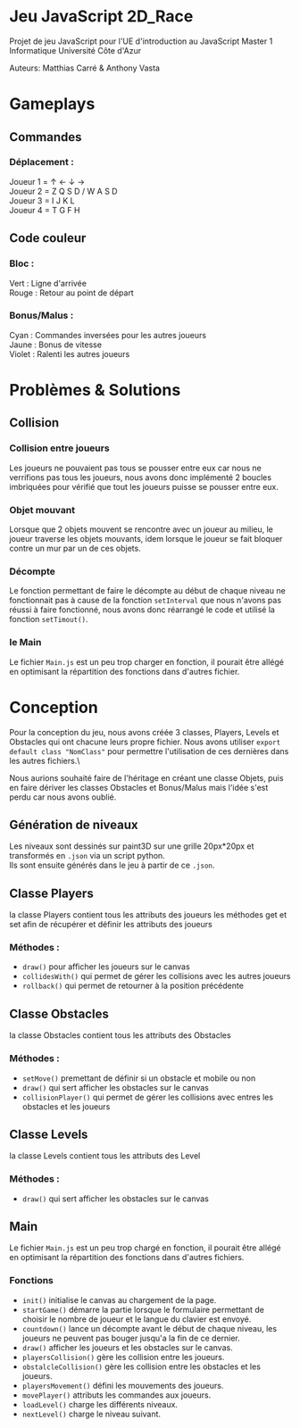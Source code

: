 # Jeu JavaScript 2D_Race
Projet de jeu JavaScript pour l'UE d'introduction au JavaScript Master 1 Informatique Université Côte d'Azur

Auteurs: Matthias Carré & Anthony Vasta

# Gameplays

## Commandes

### Déplacement :
Joueur 1 = ↑ ← ↓ →\
Joueur 2 = Z Q S D / W A S D\
Joueur 3 = I J K L\
Joueur 4 = T G F H

## Code couleur

### Bloc :
   Vert : Ligne d'arrivée\
   Rouge : Retour au point de départ

### Bonus/Malus :
   Cyan : Commandes inversées pour les autres joueurs\
   Jaune : Bonus de vitesse\
   Violet : Ralenti les autres joueurs

# Problèmes & Solutions
## Collision
### Collision entre joueurs
Les joueurs ne pouvaient pas tous se pousser entre eux car nous ne verrifions pas tous les joueurs, nous avons donc implémenté 2 boucles imbriquées pour vérifié que tout les joueurs puisse se pousser entre eux.

### Objet mouvant
Lorsque que 2 objets mouvent se rencontre avec un joueur au milieu, le joueur traverse les objets mouvants, idem lorsque le joueur se fait bloquer contre un mur par un de ces objets.

### Décompte
Le fonction permettant de faire le décompte au début de chaque niveau ne fonctionnait pas à cause de la fonction `setInterval` que nous n'avons pas réussi à faire fonctionné, nous avons donc réarrangé le code et utilisé la fonction `setTimout()`.

### le Main
Le fichier `Main.js` est un peu trop charger en fonction, il pourait être allégé en optimisant la répartition des fonctions dans d'autres fichier.

# Conception
Pour la conception du jeu, nous avons créée 3 classes, Players, Levels et Obstacles qui ont chacune leurs propre fichier.
Nous avons utiliser `export default class "NomClass"` pour permettre l'utilisation de ces dernières dans les autres fichiers.\

Nous aurions souhaité faire de l'héritage en créant une classe Objets, puis en faire dériver les classes Obstacles et Bonus/Malus mais l'idée s'est perdu car nous avons oublié.

## Génération de niveaux
Les niveaux sont dessinés sur paint3D sur une grille 20px*20px et transformés en `.json` via un script python.\
Ils sont ensuite générés dans le jeu à partir de ce `.json`.

## Classe Players
la classe Players contient tous les attributs des joueurs
les méthodes get et set afin de récupérer et définir les attributs des joueurs
### Méthodes :
- `draw()` pour afficher les joueurs sur le canvas
- `collidesWith()` qui permet de gérer les collisions avec les autres joueurs
- `rollback()` qui permet de retourner à la position précédente

## Classe Obstacles
la classe Obstacles contient tous les attributs des Obstacles
### Méthodes :
- `setMove()` premettant de définir si un obstacle et mobile ou non
- `draw()` qui sert afficher les obstacles sur le canvas
- `collisionPlayer()` qui permet de gérer les collisions avec entres les obstacles et les joueurs

## Classe Levels
la classe Levels contient tous les attributs des Level
### Méthodes :
- `draw()` qui sert afficher les obstacles sur le canvas

## Main
Le fichier `Main.js` est un peu trop chargé en fonction, il pourait être allégé en optimisant la répartition des fonctions dans d'autres fichiers.

### Fonctions
- `init()` initialise le canvas au chargement de la page.
- `startGame()` démarre la partie lorsque le formulaire permettant de choisir le nombre de joueur et le langue du clavier est envoyé.
- `countdown()` lance un décompte avant le début de chaque niveau, les joueurs ne peuvent pas bouger jusqu'a la fin de ce dernier.
- `draw()` afficher les joueurs et les obstacles sur le canvas.
- `playersCollision()` gère les collision entre les joueurs.
- `obstalcleCollision()` gère les collision entre les obstacles et les joueurs.
- `playersMovement()` défini les mouvements des joueurs.
- `movePlayer()` attributs les commandes aux joueurs.
- `loadLevel()` charge les différents niveaux.
- `nextLevel()` charge le niveau suivant.
